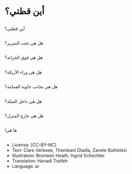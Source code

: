 # أين قطتي؟

##
أين قطتي؟

##
هل هي تحت السرير؟

##
هل هي فوق الخزانة؟

##
هل هي وراء الأريكة؟

##
هل هي بجانب حاوية القمامة؟

##
هل هي داخل السلة؟

##
هل هي خارج المنزل؟

##
!ها هي

##
* License: [CC-BY-NC]
* Text: Clare Verbeek, Thembani Dladla, Zanele Buthelezi
* Illustration: Bronwen Heath, Ingrid Schechter
* Translation: Hanadi Traifeh
* Language: ar
